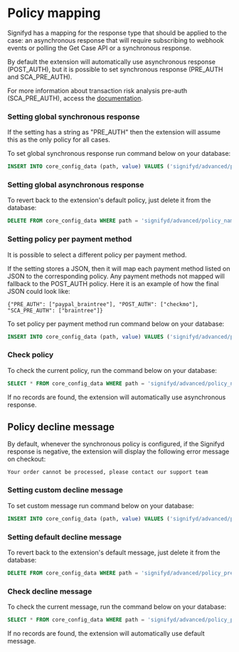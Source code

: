 # Policy mapping

Signifyd has a mapping for the response type that should be applied to the case: an asynchronous response that will require subscribing to webhook events or polling the Get Case API or a synchronous response.

By default the extension will automatically use asynchronous response (POST_AUTH), but it is possible to set synchronous response (PRE_AUTH and SCA_PRE_AUTH).

For more information about transaction risk analysis pre-auth (SCA_PRE_AUTH), access the [documentation](SCA_PRE_AUTH.md).

### Setting global synchronous response

If the setting has a string as "PRE_AUTH" then the extension will assume this as the only policy for all cases.

To set global synchronous response run command below on your database:

```sql
INSERT INTO core_config_data (path, value) VALUES ('signifyd/advanced/policy_name', 'PRE_AUTH');
```

### Setting global asynchronous response

To revert back to the extension's default policy, just delete it from the database:

```sql
DELETE FROM core_config_data WHERE path = 'signifyd/advanced/policy_name';
```

### Setting policy per payment method

It is possible to select a different policy per payment method.

If the setting stores a JSON, then it will map each payment method listed on JSON to the corresponding policy. Any payment methods not mapped will fallback to the POST_AUTH policy. Here it is an example of how the final JSON could look like:

```
{"PRE_AUTH": ["paypal_braintree"], "POST_AUTH": ["checkmo"], "SCA_PRE_AUTH": ["braintree"]}
```
To set policy per payment method run command below on your database:

```sql
INSERT INTO core_config_data (path, value) VALUES ('signifyd/advanced/policy_name', 'INSERT-JSON-MAPPING');
```

### Check policy

To check the current policy, run the command below on your database:

```sql
SELECT * FROM core_config_data WHERE path = 'signifyd/advanced/policy_name';
```

If no records are found, the extension will automatically use asynchronous response.

## Policy decline message

By default, whenever the synchronous policy is configured, if the Signifyd response is negative, the extension will display the following error message on checkout:
```
Your order cannot be processed, please contact our support team
```

### Setting custom decline message

To set custom message run command below on your database:

```sql
INSERT INTO core_config_data (path, value) VALUES ('signifyd/advanced/policy_pre_auth_reject_message', 'CUSTOM-MESSAGE');
```

### Setting default decline message

To revert back to the extension's default message, just delete it from the database:

```sql
DELETE FROM core_config_data WHERE path = 'signifyd/advanced/policy_pre_auth_reject_message';
```

### Check decline message

To check the current message, run the command below on your database:

```sql
SELECT * FROM core_config_data WHERE path = 'signifyd/advanced/policy_pre_auth_reject_message';
```

If no records are found, the extension will automatically use default message.
